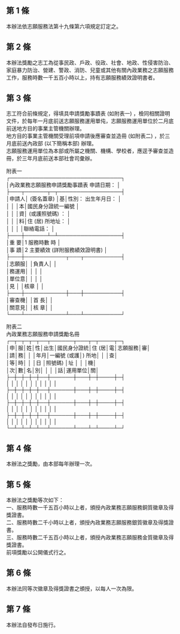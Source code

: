 第 1 條
-------
本辦法依志願服務法第十九條第六項規定訂定之。

第 2 條
-------
本辦法獎勵之志工為從事民政、戶政、役政、社會、地政、性侵害防治、  
家庭暴力防治、營建、警政、消防、兒童或其他有關內政業務之志願服務  
工作，服務時數一千五百小時以上，持有志願服務績效證明書者。

第 3 條
-------
志工符合前條規定，得填具申請獎勵事蹟表 (如附表一) ，檢同相關證明  
文件，於每年一月底前送志願服務運用單伅，志願服務運用單位於二月底  
前送地方目的事業主管機關辦理。  
地方目的事業主管機關受理前項申請後應審查並造冊 (如附表二) ，於三  
月底前送內政部 (以下簡稱本部) 辦理。  
志願服務運用單位為本部或所屬之機關、機構、學校者，應逕予審查並造  
冊，於三年月底前送本部社會司彙辦。  
  
附表一  
┌──────────────────────────────┐  
│內政業務志願服務申請獎勵事蹟表             申請日期：       │  
├───┬──────┬─┬─────────────────┤  
│申請人│ (簽名蓋章) │基│性別：    出生年月日：            │  
│      │            │本│國民身分證統一編號                │  
│      │            │資│ (或護照號碼) ：                  │  
│      │            │料│住 (居) 所地址：                  │  
│      │            │  │聯絡電話：                        │  
├───┼──────┴─┴─────────────────┤  
│重  要│1 服務時數        時                                │  
│事  蹟│2 主要績效 (詳附服務績效證明書)                     │  
├───┼───────────┬───┬──────────┤  
│志願服│                      │負責人│                    │  
│務運用│                      │      │                    │  
│單位意│                      │      │                    │  
│見    │                      │核章  │                    │  
├───┼───────────┼───┼──────────┤  
│審查機│                      │首  長│                    │  
│關意見│                      │核  章│                    │  
└───┴───────────┴───┴──────────┘  
  
附表二  
內政業務志願服務申請獎勵名冊  
┌─┬─┬─┬─┬──┬──────┬───┬─┬────┬─┐  
│申│服│姓│性│出生│國民身分證統│住 (居│電│志願服務│審│  
│請│務│  │  │年月│一編號 (或護│) 所地│  │        │查│  
│等│時│  │  │日  │照號碼)     │址    │  │        │機│  
│次│數│名│別│    │            │      │話│運用單位│關│  
├─┼─┼─┼─┼──┼──────┼───┼─┼────┼─┤  
│  │  │  │  │    │            │      │  │        │  │  
├─┼─┼─┼─┼──┼──────┼───┼─┼────┼─┤  
│  │  │  │  │    │            │      │  │        │  │  
├─┼─┼─┼─┼──┼──────┼───┼─┼────┼─┤  
│  │  │  │  │    │            │      │  │        │  │  
├─┼─┼─┼─┼──┼──────┼───┼─┼────┼─┤  
│  │  │  │  │    │            │      │  │        │  │  
└─┴─┴─┴─┴──┴──────┴───┴─┴────┴─┘

第 4 條
-------
本辦法之獎勵，由本部每年辦理一次。

第 5 條
-------
本辦法之獎勵等次如下：  
一、服務時數一千五百小時以上者，頒授內政業務志願服務銅質徽章及得  
    獎證書。  
二、服務時數二千小時以上者，頒授內政業務志願服務銀質徽章及得獎證  
    書。  
三、服務時數二千五百小時以上者，頒授內政業務志願服務金質徽章及得  
    獎證書。  
前項獎勵以公開儀式行之。

第 6 條
-------
本辦法同等次徽章及得獎證書之頒授，以每人一次為限。

第 7 條
-------
本辦法自發布日施行。


